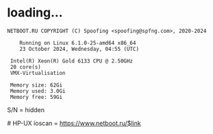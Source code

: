 # loading...
```
NETBOOT.RU COPYRIGHT (C) Spoofing <spoofing@spfng.com>, 2020-2024

	Running on Linux 6.1.0-25-amd64 x86_64
	23 October 2024, Wednesday, 04:55 (UTC)

 Intel(R) Xeon(R) Gold 6133 CPU @ 2.50GHz
 20 core(s)
 VMX-Virtualisation

 Memory size: 62Gi
 Memory used: 3.0Gi
 Memory free: 59Gi
```
S/N = hidden

\# HP-UX ioscan = https://www.netboot.ru/$link
